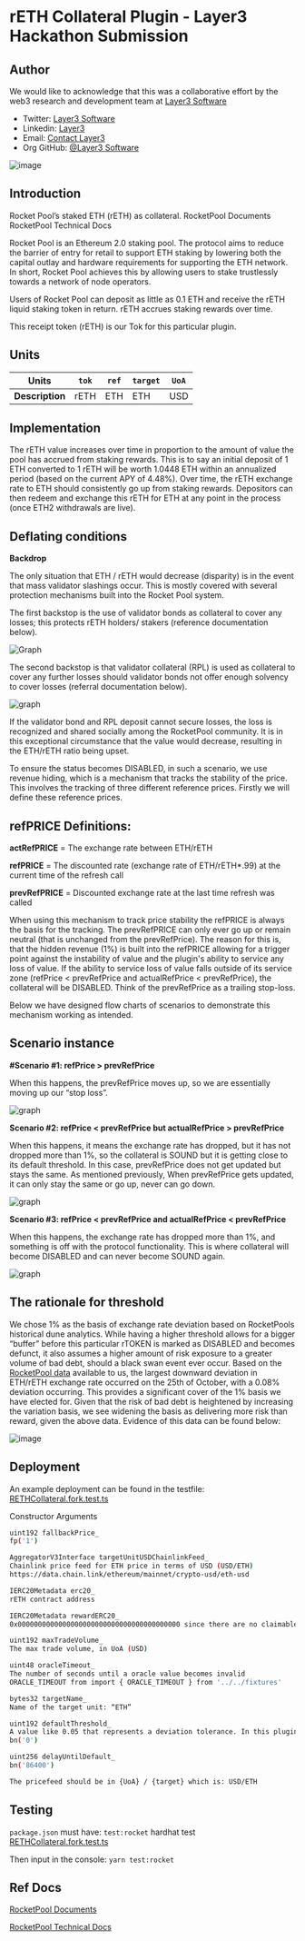 
# rETH Collateral Plugin - Layer3 Hackathon Submission



## Author

We would like to acknowledge that this was a collaborative effort by  the web3 research and development team at [Layer3 Software](https://www.layer3.software/) 

- Twitter: [Layer3 Software](https://twitter.com/Layer3Software)
- Linkedin: [Layer3](https://www.linkedin.com/company/layer-3/) 
- Email: [Contact Layer3](contact@layer3.software) 
- Org GitHub: [@Layer3 Software](https://github.com/Layer3-Software)

![image](https://uploads-ssl.webflow.com/6202f5f1da3682ebbebcc8b7/62b07ff9501088196d34fb01_layer3-row-light-medium-p-500.png)

## Introduction 


Rocket Pool’s staked ETH (rETH) as collateral.
RocketPool Documents
RocketPool Technical Docs

Rocket Pool is an Ethereum 2.0 staking pool. The protocol aims to reduce the barrier of entry for retail to support ETH staking by lowering both the capital outlay and hardware requirements for supporting the ETH network. In short, Rocket Pool achieves this by allowing users to stake trustlessly towards a network of node operators.

Users of Rocket Pool can deposit as little as 0.1 ETH and receive the rETH liquid staking token in return. rETH accrues staking rewards over time.

This receipt token (rETH) is our Tok for this particular plugin. 
## Units
| **Units**       | `tok`      | `ref`                                                   | `target` | `UoA` |
|-----------------|------------|---------------------------------------------------------|----------|-------|
| **Description** | rETH | ETH  | ETH | USD   |

## Implementation
The rETH value increases over time in proportion to the amount of value the pool has accrued from staking rewards. This is to say an initial deposit of 1 ETH converted to 1 rETH will be worth 1.0448 ETH within an annualized period (based on the current APY of 4.48%). Over time, the rETH exchange rate to ETH should consistently go up from staking rewards. Depositors can then redeem and exchange this rETH for ETH at any point in the process (once ETH2 withdrawals are live).
## Deflating conditions 

**Backdrop**

The only situation that ETH / rETH would decrease (disparity) is in the event that mass validator slashings occur. This is mostly covered with several protection mechanisms built into the Rocket Pool system. 

The first backstop is the use of validator bonds as collateral to cover any losses; this protects rETH holders/ stakers (reference documentation below). 

![Graph](https://i.imgur.com/CponwyQ.png)





The second backstop is that validator collateral (RPL) is used as collateral to cover any further losses should validator bonds not offer enough solvency to cover losses (referral documentation below).

![graph](https://i.imgur.com/y4y3ATv.png)

If the validator bond and RPL deposit cannot secure losses, the loss is recognized and shared socially among the RocketPool community. It is in this exceptional circumstance that the value would decrease, resulting in the ETH/rETH ratio being upset. 


To ensure the status becomes DISABLED, in such a scenario, we use revenue hiding, which is a mechanism that tracks the stability of the price. This involves the tracking of three different reference prices. Firstly we will define these reference prices. 


## refPRICE Definitions: 

**actRefPRICE** = The exchange rate between ETH/rETH

**refPRICE** = The discounted rate (exchange rate of ETH/rETH*.99) at the current time of the refresh call

**prevRefPRICE** = Discounted exchange rate at the last time refresh was called 

When using this mechanism to track price stability the refPRICE is always the basis for the tracking. The prevRefPRICE can only ever go up or remain neutral (that is unchanged from the prevRefPrice). The reason for this is, that the hidden revenue (1%) is built into the refPRICE allowing for a trigger point against the instability of value and the plugin's ability to service any loss of value. If the ability to service loss of value falls outside of its service zone (refPrice < prevRefPrice and actualRefPrice < prevRefPrice), the collateral will be DISABLED. Think of the prevRefPrice as a trailing stop-loss. 

Below we have designed flow charts of scenarios to demonstrate this mechanism working as intended. 


## Scenario instance

**#Scenario #1: refPrice > prevRefPrice** 

When this happens, the prevRefPrice moves up, so we are essentially moving up our “stop loss”.

![graph](https://i.imgur.com/ljyXpYI.png)




**Scenario #2: refPrice < prevRefPrice but actualRefPrice > prevRefPrice** 

When this happens, it means the exchange rate has dropped, but it has not dropped more than 1%, so the collateral is SOUND but it is getting close to its default threshold. In this case, prevRefPrice does not get updated but stays the same. As mentioned previously, When prevRefPrice gets updated, it can only stay the same or go up, never can go down.

![graph](https://i.imgur.com/48nmwrz.png)



**Scenario #3: refPrice < prevRefPrice and actualRefPrice < prevRefPrice**

When this happens, the exchange rate has dropped more than 1%, and something is off with the protocol functionality. This is where collateral will become DISABLED and can never become SOUND again.

![graph](https://i.imgur.com/fnBJ6gg.png)


## The rationale for threshold

We chose 1% as the basis of exchange rate deviation based on RocketPools historical dune analytics. While having a higher threshold allows for a bigger “buffer” before this particular rTOKEN is marked as DISABLED and becomes defunct, it also assumes a higher amount of risk exposure to a greater volume of bad debt, should a black swan event ever occur. Based on the [RocketPool data](https://dune.com/domothy/RocketPool) available to us, the largest downward deviation in ETH/rETH exchange rate occurred on the 25th of October, with a 0.08% deviation occurring. This provides a significant cover of the 1% basis we have elected for. Given that the risk of bad debt is heightened by increasing the variation basis, we see widening the basis as delivering more risk than reward, given the above data. Evidence of this data can be found below: 

![image](https://i.imgur.com/PPxlgsE.png)


## Deployment 

An example deployment can be found in the testfile: [RETHCollateral.fork.test.ts](ReserveProtocol/test/plugins/rocket/RETHCollateral.fork.test.ts)

Constructor Arguments

```bash
uint192 fallbackPrice_ 
fp('1')

AggregatorV3Interface targetUnitUSDChainlinkFeed_
Chainlink price feed for ETH price in terms of USD (USD/ETH)
https://data.chain.link/ethereum/mainnet/crypto-usd/eth-usd

IERC20Metadata erc20_
rETH contract address

IERC20Metadata rewardERC20_
0x0000000000000000000000000000000000000000 since there are no claimable rewards

uint192 maxTradeVolume_
The max trade volume, in UoA (USD)

uint48 oracleTimeout_
The number of seconds until a oracle value becomes invalid 
ORACLE_TIMEOUT from import { ORACLE_TIMEOUT } from '../../fixtures'

bytes32 targetName_
Name of the target unit: “ETH”

uint192 defaultThreshold_
A value like 0.05 that represents a deviation tolerance. In this plugin we will use 0 because we assume that staked ETH will not deviate from ETH
bn('0')

uint256 delayUntilDefault_
bn('86400')

The pricefeed should be in {UoA} / {target} which is: USD/ETH
```

## Testing
`package.json` must have:
`test:rocket` hardhat test [RETHCollateral.fork.test.ts](test/plugins/rocket/RETHCollateral.fork.test.ts)

Then input in the console:
`yarn test:rocket`

## Ref Docs
[RocketPool Documents](https://docs.rocketpool.net/guides/)

[RocketPool Technical Docs](https://github.com/rocket-pool/docs.rocketpool.net)
